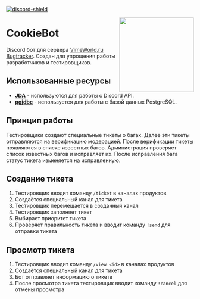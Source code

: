 [discord-invite]: https://discord.gg/tw37pESKAF
[discord-shield]: https://discord.com/api/guilds/878716126140461166/widget.png
[ ![discord-shield][] ][discord-invite]

<img align="right" src="https://user-images.githubusercontent.com/46745562/130789402-57847149-4acc-4338-9e30-b01697789286.png?raw=true" height="200" width="200">

# CookieBot
Discord бот для сервера [VimeWorld.ru Bugtracker](https://discord.gg/tw37pESKAF). Создан для упрощения работы разработчиков и тестировщиков.

## Использованные ресурсы
- **[JDA](https://github.com/DV8FromTheWorld/JDA)** - используются для работы с Discord API.
- **[pgjdbc](https://github.com/pgjdbc/pgjdbc)** - используется для работы с базой данных PostgreSQL.

## Принцип работы
Тестировщики создают специальные тикеты о багах. Далее эти тикеты отправляются на верификацию модерацией. После верификации тикеты появляются в списке известных багов. Администрация проверяет список известных багов и исправляет их. После исправления бага статус тикета изменяется на исправленную.

## Создание тикета
1. Тестировщик вводит команду `/ticket` в каналах продуктов
2. Создаётся специальный канал для тикета
3. Тестировщик перемещается в созданный канал
4. Тестировщик заполняет тикет
5. Выбирает приоритет тикета
6. Проверяет правильность тикета и вводит команду `!send` для отправки тикета

## Просмотр тикета
1. Тестировщик вводит команду `/view <id>` в каналах продуктов
2. Создаётся специальный канал для тикета
2. Бот отправляет информацию о тикете
3. После просмотра тикета тестировщик вводит команду `!cancel` для отмены просмотра